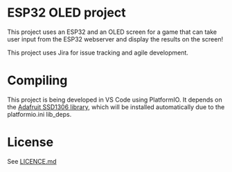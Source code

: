 # ESP32 OLED project
This project uses an ESP32 and an OLED screen for a game that can take user input from the ESP32 webserver and display the results on the screen!

This project uses Jira for issue tracking and agile development.

# Compiling
This project is being developed in VS Code using PlatformIO. It depends on the [Adafruit SSD1306 library](https://github.com/adafruit/Adafruit_SSD1306), which will be installed automatically due to the platformio.ini lib_deps.

# License
See [LICENCE.md](LICENCE.md)
